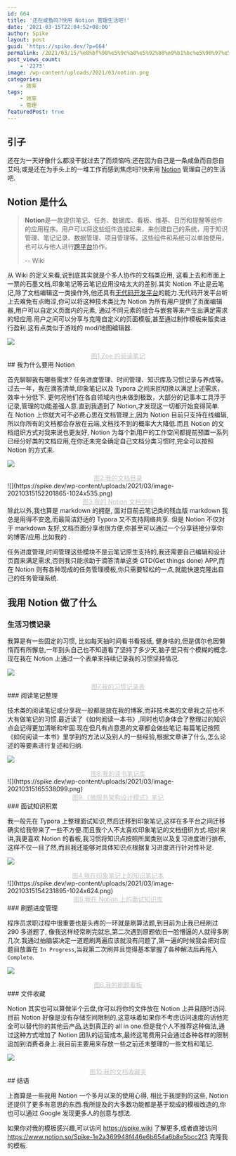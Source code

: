 ```yaml
---
id: 664
title: '还在咸鱼吗?快用 Notion 管理生活吧!'
date: '2021-03-15T22:04:52+08:00'
author: Spike
layout: post
guid: 'https://spike.dev/?p=664'
permalink: /2021/03/15/%e8%bf%98%e5%9c%a8%e5%92%b8%e9%b1%bc%e5%90%97%e5%bf%ab%e7%94%a8-notion-%e7%ae%a1%e7%90%86%e7%94%9f%e6%b4%bb%e5%90%a7/
post_views_count:
    - '2273'
image: /wp-content/uploads/2021/03/notion.png
categories:
    - 效率
tags:
    - 效率
    - 管理
featuredPost: true
---
```


## 引子

还在为一天好像什么都没干就过去了而烦恼吗;还在因为自己是一条咸鱼而自怨自艾吗;或是还在为手头上的一堆工作而感到焦虑吗?快来用 [Notion](https://www.notion.so/) 管理自己的生活吧.

## Notion 是什么

> **Notion**是一款提供笔记、任务、数据库、看板、维基、日历和提醒等组件的应用程序。用户可以将这些组件连接起来，来创建自己的系统，用于知识管理、笔记记录、数据管理、项目管理等。这些组件和系统可以单独使用，也可以与他人进行[跨平台](https://zh.wikipedia.org/wiki/跨平台)协作。
> 
> \-- Wiki

从 Wiki 的定义来看,说到底其实就是个多人协作的文档类应用, 这看上去和市面上一票的石墨文档,印象笔记等云笔记应用没啥太大的差别.其实 Notion 不止是云笔记,除了文档编辑这一类操作外,他还具有[无代码开发平台](https://zh.wikipedia.org/wiki/%E7%84%A1%E7%A8%8B%E5%BC%8F%E7%A2%BC%E9%96%8B%E7%99%BC%E5%B9%B3%E5%8F%B0)的能力.无代码开发平台听上去难免有点晦涩,你可以将这种技术类比为 Notion 为所有用户提供了页面编辑器,用户可以自定义页面内的元素, 通过不同元素的组合与嵌套等来产生出满足需求的轻应用.用户之间可以分享与克隆自定义的页面模版,甚至通过制作模板来贩卖进行盈利.这有点类似于游戏的 mod/地图编辑器.

![](https://spike.dev/wp-content/uploads/2021/03/image-20210315141802407-1024x574.png)

<center style="font-size:14px;color:#C0C0C0;text-decoration:underline">图1.Zoe 的阅读笔记</center>## 我为什么要用 Notion

首先聊聊我有哪些需求? 任务进度管理、时间管理、知识库及习惯记录与养成等。  
过去一年，我在滴答清单,印象笔记以及 Typora 之间来回切换以满足上述需求，效率十分低下. 更何况他们在各自领域内也未做到极致，大部分的记事本工具浮于记录,管理的功能差强人意.直到我遇到了 Notion,才发现这一切都开始变得简单.  
在 Notion 上你就大可不必费心思在文档管理上,因为 Notion 目前只支持在线编辑,所以你所有的文档都会存放在云端,文档找不到的概率大大降低.而且 Notion 的文档组织方式对我来说也更友好, Notion 为每个新用户的工作空间都提前预置一系列已经分好类的文档应用,在你还未完全确定自己文档分类习惯时,完全可以按照 Notion 的方式来.

![](https://spike.dev/wp-content/uploads/2021/03/image-20210315144203677-1024x587.png)

<center style="font-size:14px;color:#C0C0C0;text-decoration:underline">图2.我的文档目录</center>![](https://spike.dev/wp-content/uploads/2021/03/image-20210315152201865-1024x535.png)

<center style="font-size:14px;color:#C0C0C0;text-decoration:underline">图3.我的 Notion 文档空间</center>除此以外,我也算是 markdown 的拥趸, 面对目前云笔记类的残血版 markdown 我总是用得不安逸,而最简洁舒适的 Typora 又不支持网络共享. 但是 Notion 不仅对于 markdown 友好,文档页面分享也很方便,你甚至可以通过一个分享链接分享你的博客/应用.比如我的 <https://www.spike.wiki>.

任务进度管理,时间管理这些模块不是云笔记原生支持的,我还需要自己编辑和设计页面来满足需求,否则我只能求助于滴答清单这类 GTD(Get things done) APP,而在 Notion 则有各种现成的任务管理模板,你只需要轻松的一点,就能快速克隆出自己的任务管理系统.

## 我用 Notion 做了什么

### 生活习惯记录

我算是有一些固定的习惯, 比如每天抽时间看书看报纸, 健身啥的,但是偶尔也因懒惰而有所懈怠,一年到头自己也不知道看了坚持了多少天,脑子里只有个模糊的概念.现在我在 Notion 上通过一个表单来持续记录我的习惯坚持情况.

![](https://spike.dev/wp-content/uploads/2021/03/image-20210315161708455-1024x655.png)

<center style="font-size:14px;color:#C0C0C0;text-decoration:underline">图7.我的习惯记录表</center>### 阅读笔记整理

技术类的阅读笔记或分享我一般都是放在我的博客,而非技术类的文章我之前也不大有做笔记的习惯.最近读了《如何阅读一本书》,同时也切身体会了整理过的知识点会记得更加清晰和牢固.现在但凡有点意思的文章都会做些笔记.每篇笔记按照《如何阅读一本书》里学到的方法以及别人的一些经验,根据文章讲了什么,怎么论述的等要素进行复述和归纳.

![](https://spike.dev/wp-content/uploads/2021/03/image-20210315164936899.png)

<center style="font-size:14px;color:#C0C0C0;text-decoration:underline">图8.我的读书笔记库</center>![](https://spike.dev/wp-content/uploads/2021/03/image-20210315165538099.png)

<center style="font-size:14px;color:#C0C0C0;text-decoration:underline">图9.《微服务架构设计模式》笔记</center>### 面试知识积累

我一般先在 Typora 上整理面试知识,然后迁移到印象笔记,这样在多平台之间迁移确实给我带来了一些不方便.而且我个人不太喜欢印象笔记的文档组织方式.相对来讲,我更喜欢 Notion 的看板,我习惯将知识点按照所属类别以及复习进度进行排布,这样不仅一目了然,而且我还能够对具体知识点根据复习进度进行针对性补足.

![](https://spike.dev/wp-content/uploads/2021/03/image-20210315153858545-1024x564.png)

<center style="font-size:14px;color:#C0C0C0;text-decoration:underline">图4.我在印象笔记上的知识笔记本</center>![](https://spike.dev/wp-content/uploads/2021/03/image-20210315154231895-1024x624.png)

<center style="font-size:14px;color:#C0C0C0;text-decoration:underline">图5.我在 Notion 上的面试知识库</center>### 刷题进度管理

程序员求职过程中很重要也是头疼的一环就是刷算法题,到目前为止我已经刷过 290 多道题了, 像我这样经常刷完就忘,第二次遇到原题依旧一脸懵逼的人就得多刷几次.我通过拍脑袋决定一道题刷两遍应该就没有问题了,第一遍的时候我会把对应题目放置在 `In Progress`,当我第二次刷并且觉得基本掌握了各种解法后再拖入 `Complete`.

![](https://spike.dev/wp-content/uploads/2021/03/image-20210315160147313-1024x820.png)

<center style="font-size:14px;color:#C0C0C0;text-decoration:underline">图6.我的刷题看板</center>### 文件收藏

Notion 其实也可以算做半个云盘,你可以将你的文件放在 Notion 上并且随时访问.目前 Notion 好像是没有存储空间限制的,这意味着如果你不考虑访问速度的话他完全可以替代你的其他云产品,达到真正的 all in one.但是我个人不推荐这种做法,通过这种方式增加了 Notion 团队的运营成本,最终这笔费用只会通过各种各样的限制追加到消费者身上.我目前主要用来存放一些之前还未整理的一些文档和笔记.

![](https://spike.dev/wp-content/uploads/2021/03/image-20210315170647539.png)

<center style="font-size:14px;color:#C0C0C0;text-decoration:underline">图10.我的文档收藏夹</center>## 结语

上面算是一些我用 Notion 一个多月以来的使用心得, 相比于我提到的这些, Notion 还提供了更多有意思的东西.我所提及的大多数功能都是基于现成的模板改造的,你也可以通过 Google 发现更多人的创意与想法.

如果你对我的模板感兴趣,可以访问 <https://spike.wiki> 了解更多,或者直接访问 <https://www.notion.so/Spike-1e2a369948f446e6b654a6b8e5bcc2f3> 克隆我的模板.